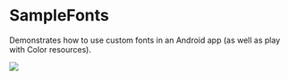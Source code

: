 SampleFonts
=========== 

Demonstrates how to use custom fonts in an Android app (as well as play with Color resources).

[![](http://farm6.static.flickr.com/5159/5877781227_96883c5a67.jpg)](http://farm6.static.flickr.com/5159/5877781227_96883c5a67.jpg)